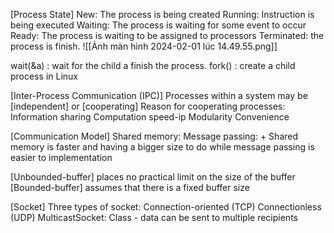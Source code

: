[Process State]
	New: The process is being created
	Running: Instruction is being executed
	Waiting: The process is waiting for some event to occur
	Ready: The process is waiting to be assigned to processors
	Terminated: the process is finish.
	![[Ảnh màn hình 2024-02-01 lúc 14.49.55.png]]
	
	

wait(&a) : wait for the child a finish the process.
fork() : create a child process in Linux

[Inter-Process Communication (IPC)]
	Processes within a system may be [independent] or [cooperating]
	Reason for cooperating processes: 
		Information sharing
		Computation speed-ip
		Modularity
		Convenience
	

[Communication Model]
	Shared memory: 
	Message passing:
	+ Shared memory is faster and having a bigger size to do while message passing is easier to implementation

[Unbounded-buffer] places no practical limit on the size of the buffer
[Bounded-buffer] assumes that there is a fixed buffer size

[Socket]
	Three types of socket:
		Connection-oriented (TCP)
		Connectionless (UDP)
		MulticastSocket: Class - data can be sent to multiple recipients

